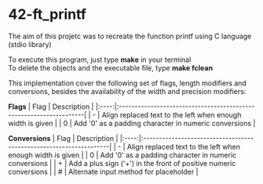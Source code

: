 # 42-ft_printf

The aim of this projetc was to recreate the function printf using C language (stdio library)

To execute this program, just type **make** in your terminal  
To delete the objects and the executable file, type **make fclean**   


This implementation cover the following set of flags, length modifiers and conversions, besides the availability of the width and precision modifiers:

**Flags**
| Flag |                             Description                            |
|:----:|:-------------------------------------------------------------------|
| -    | Align replaced text to the left when enough width is given         |
| 0    | Add '0' as a padding character in numeric conversions              |

**Conversions**
| Flag |                             Description                            |
|:----:|:-------------------------------------------------------------------|
| -    | Align replaced text to the left when enough width is given         |
| 0    | Add '0' as a padding character in numeric conversions              |
| +    | Add a plus sign ('+') in the front of positive numeric conversions |
| #    | Alternate input method for placeholder                             |
